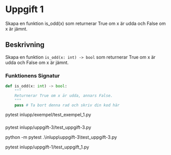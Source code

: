 # Uppgift 1

Skapa en funktion is_odd(x) som returnerar True om x är udda och False om x är jämnt.

## Beskrivning

Skapa en funktion `is_odd(x: int) -> bool` som returnerar True om x är udda och False om x är jämnt.

### Funktionens Signatur

```python
def is_odd(x: int) -> bool:
    """
    Returnerar True om x är udda, annars False.
    """
    pass # Ta bort denna rad och skriv din kod här
```

pytest inlupp/exempel/test_exempel_1.py 


 ### 
pytest inlupp/uppgift-3/test_uppgift-3.py

python -m pytest .\inlupp\uppgift-3\test_uppgift-3.py  

 pytest inlupp/uppgift-1/test_uppgift_1.py